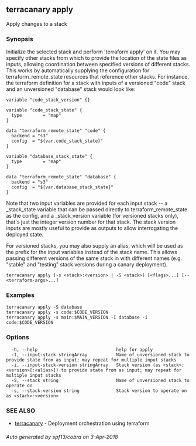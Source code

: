 ## terracanary apply

Apply changes to a stack

### Synopsis

Initialize the selected stack and perform 'terraform apply' on it. You may specify other stacks from which to provide the location of the state files as inputs, allowing coordination between specified versions of different stacks. This works by automatically supplying the configuration for terraform_remote_state resources that reference other stacks. For instance, the terraform definition for a stack with inputs of a versioned "code" stack and an unversioned "database" stack would look like:

	variable "code_stack_version" {}

	variable "code_stack_state" {
	  type        = "map"
	}

	data "terraform_remote_state" "code" {
	  backend = "s3"
	  config  = "${var.code_stack_state}"
	}

	variable "database_stack_state" {
	  type        = "map"
	}

	data "terraform_remote_state" "database" {
	  backend = "s3"
	  config  = "${var.database_stack_state}"
	}

Note that two input variables are provided for each input stack -- a _stack_state variable that can be passed directly to terraform_remote_state as the config, and a _stack_version variable (for versioned stacks only), that's just the integer version number for that stack. The stack version inputs are mostly useful to provide as outputs to allow interrogating the deployed state.

For versioned stacks, you may also supply an alias, which will be used as the prefix for the input variables instead of the stack name. This allows passing different versions of the same stack in with different names (e.g. "stable" and "testing" stack versions during a canary deployment).


```
terracanary apply (-s <stack>:<version> | -S <stack>) [<flags>...] [-- <terraform-args>...]
```

### Examples

```
terracanary apply -S database
terracanary apply -s code:$CODE_VERSION
terracanary apply -s main:$MAIN_VERSION -I database -i code:$CODE_VERSION
```

### Options

```
  -h, --help                              help for apply
  -I, --input-stack stringArray           Name of unversioned stack to provide state from as input; may repeat for multiple input stacks
  -i, --input-stack-version stringArray   Stack version (as <stack>:<version>[:<alias>]) to provide state from as input; may repeat for multiple input stacks
  -S, --stack string                      Name of unversioned stack to operate on
  -s, --stack-version string              Stack version to operate on as <stack>:<version>
```

### SEE ALSO

* [terracanary](../README.md)	 - Deployment orchestration using terraform

###### Auto generated by spf13/cobra on 3-Apr-2018
